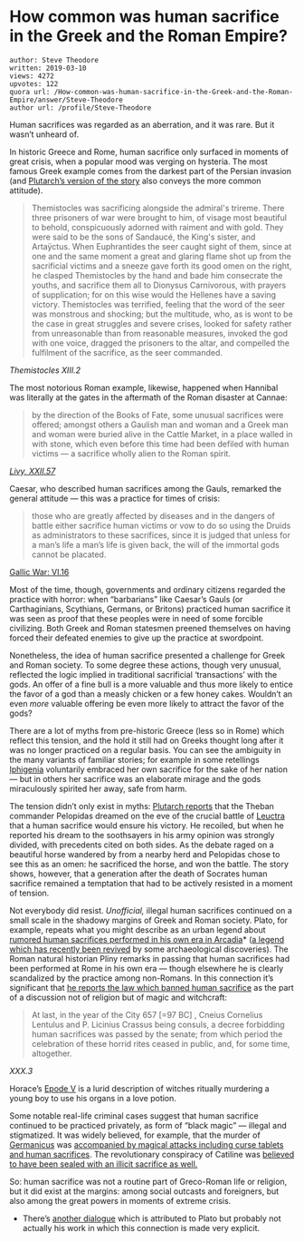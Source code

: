 # How common was human sacrifice in the Greek and the Roman Empire?

	author: Steve Theodore
	written: 2019-03-10
	views: 4272
	upvotes: 122
	quora url: /How-common-was-human-sacrifice-in-the-Greek-and-the-Roman-Empire/answer/Steve-Theodore
	author url: /profile/Steve-Theodore


Human sacrifices was regarded as an aberration, and it was rare. But it wasn’t unheard of.

In historic Greece and Rome, human sacrifice only surfaced in moments of great crisis, when a popular mood was verging on hysteria. The most famous Greek example comes from the darkest part of the Persian invasion (and [Plutarch’s version of the story](http://penelope.uchicago.edu/Thayer/E/Roman/Texts/Plutarch/Lives/Themistocles*.html) also conveys the more common attitude).

> Themistocles was sacrificing alongside the admiral's trireme. There three prisoners of war were brought to him, of visage most beautiful to behold, conspicuously adorned with raiment and with gold. They were said to be the sons of Sandaucé, the King's sister, and Artaÿctus. When Euphrantides the seer caught sight of them, since at one and the same moment a great and glaring flame shot up from the sacrificial victims and a sneeze gave forth its good omen on the right, he clasped Themistocles by the hand and bade him consecrate the youths, and sacrifice them all to Dionysus Carnivorous, with prayers of supplication; for on this wise would the Hellenes have a saving victory. Themistocles was terrified, feeling that the word of the seer was monstrous and shocking; but the multitude, who, as is wont to be the case in great struggles and severe crises, looked for safety rather from unreasonable than from reasonable measures, invoked the god with one voice, dragged the prisoners to the altar, and compelled the fulfilment of the sacrifice, as the seer commanded.

_Themistocles XIII.2_ 

The most notorious Roman example, likewise, happened when Hannibal was literally at the gates in the aftermath of the Roman disaster at Cannae:

> by the direction of the Books of Fate, some unusual sacrifices were offered; amongst others a Gaulish man and woman and a Greek man and woman were buried alive in the Cattle Market, in a place walled in with stone, which even before this time had been defiled with human victims — a sacrifice wholly alien to the Roman spirit.

_[Livy, XXII.57](http://www.perseus.tufts.edu/hopper/text?doc=Perseus%3Atext%3A1999.02.0152%3Abook%3D22%3Achapter%3D57)_ 

Caesar, who described human sacrifices among the Gauls, remarked the general attitude — this was a practice for times of crisis:

> those who are greatly affected by diseases and in the dangers of battle either sacrifice human victims or vow to do so using the Druids as administrators to these sacrifices, since it is judged that unless for a man’s life a man’s life is given back, the will of the immortal gods cannot be placated.

[Gallic War: VI.16](http://penelope.uchicago.edu/Thayer/E/Roman/Texts/Caesar/Gallic_War/6B*.html)

Most of the time, though, governments and ordinary citizens regarded the practice with horror: when “barbarians” like Caesar’s Gauls (or Carthaginians, Scythians, Germans, or Britons) practiced human sacrifice it was seen as proof that these peoples were in need of some forcible civilizing. Both Greek and Roman statesmen preened themselves on having forced their defeated enemies to give up the practice at swordpoint.

Nonetheless, the idea of human sacrifice presented a challenge for Greek and Roman society. To some degree these actions, though very unusual, reflected the logic implied in traditional sacrificial ‘transactions’ with the gods. An offer of a fine bull is a more valuable and thus more likely to entice the favor of a god than a measly chicken or a few honey cakes. Wouldn’t an even _more_  valuable offering be even more likely to attract the favor of the gods?

There are a lot of myths from pre-historic Greece (less so in Rome) which reflect this tension, and the hold it still had on Greeks thought long after it was no longer practiced on a regular basis. You can see the ambiguity in the many variants of familiar stories; for example in some retellings [Iphigenia](https://en.wikipedia.org/wiki/Iphigenia) voluntarily embraced her own sacrifice for the sake of her nation — but in others her sacrifice was an elaborate mirage and the gods miraculously spirited her away, safe from harm.

The tension didn’t only exist in myths: [Plutarch reports](http://penelope.uchicago.edu/Thayer/E/Roman/Texts/Plutarch/Lives/Pelopidas*.html) that the Theban commander Pelopidas dreamed on the eve of the crucial battle of [Leuctra](https://en.wikipedia.org/wiki/Battle_of_Leuctra) that a human sacrifice would ensure his victory. He recoiled, but when he reported his dream to the soothsayers in his army opinion was strongly divided, with precedents cited on both sides. As the debate raged on a beautiful horse wandered by from a nearby herd and Pelopidas chose to see this as an omen: he sacrificed the horse, and won the battle. The story shows, however, that a generation after the death of Socrates human sacrifice remained a temptation that had to be actively resisted in a moment of tension.

Not everybody did resist. _Unofficial,_ illegal human sacrifices continued on a small scale in the shadowy margins of Greek and Roman society. Plato, for example, repeats what you might describe as an urban legend about [rumored human sacrifices performed in his own era in Arcadia](https://en.wikipedia.org/wiki/Lykaia)* ([a legend which has recently been revived](https://www.theguardian.com/science/2016/aug/10/skeletal-remains-confirm-ancient-greeks-engaged-in-human-sacrifice) by some archaeological discoveries). The Roman natural historian Pliny remarks in passing that human sacrifices had been performed at Rome in his own era — though elsewhere he is clearly scandalized by the practice among non-Romans. In this connection it’s significant that [he reports the law which banned human sacrifice](http://www.perseus.tufts.edu/hopper/text?doc=Perseus%3Atext%3A1999.02.0137%3Abook%3D30%3Achapter%3D3) as the part of a discussion not of religion but of magic and witchcraft:

> At last, in the year of the City 657 [=97 BC] , Cneius Cornelius Lentulus and P. Licinius Crassus being consuls, a decree forbidding human sacrifices was passed by the senate; from which period the celebration of these horrid rites ceased in public, and, for some time, altogether.

_XXX.3_ 

Horace’s [Epode V](http://nonnumadanda.blogspot.com/2011/02/horace-epode-5.html) is a lurid description of witches ritually murdering a young boy to use his organs in a love potion.

Some notable real-life criminal cases suggest that human sacrifice continued to be practiced privately, as form of “black magic” — illegal and stigmatized. It was widely believed, for example, that the murder of [Germanicus](https://en.wikipedia.org/wiki/Germanicus) was [accompanied by magical attacks including curse tablets and human sacrifices](http://www.perseus.tufts.edu/hopper/text?doc=Perseus%3Atext%3A1999.02.0078%3Abook%3D2%3Achapter%3D69). The revolutionary conspiracy of Catiline was [believed to have been sealed with an illicit sacrifice as well.](http://www.perseus.tufts.edu/hopper/text?doc=Perseus%3Atext%3A1999.02.0124%3Achapter%3D22)

So: human sacrifice was not a routine part of Greco-Roman life or religion, but it did exist at the margins: among social outcasts and foreigners, but also among the great powers in moments of extreme crisis.



* There’s [another dialogue](https://en.wikipedia.org/wiki/Minos_(dialogue)) which is attributed to Plato but probably not actually his work in which this connection is made very explicit.

